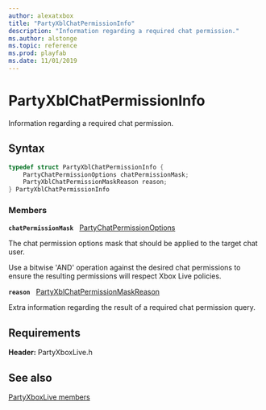 ```yaml
---
author: alexatxbox
title: "PartyXblChatPermissionInfo"
description: "Information regarding a required chat permission."
ms.author: alstonge
ms.topic: reference
ms.prod: playfab
ms.date: 11/01/2019
---
```


# PartyXblChatPermissionInfo  

Information regarding a required chat permission.  

## Syntax  
  
```cpp
typedef struct PartyXblChatPermissionInfo {  
    PartyChatPermissionOptions chatPermissionMask;  
    PartyXblChatPermissionMaskReason reason;  
} PartyXblChatPermissionInfo  
```
  
### Members  
  
**`chatPermissionMask`** &nbsp; [PartyChatPermissionOptions](../../../networking/reference/enums/partychatpermissionoptions.md)  
  
The chat permission options mask that should be applied to the target chat user.
  
Use a bitwise 'AND' operation against the desired chat permissions to ensure the resulting permissions will respect Xbox Live policies.
  
**`reason`** &nbsp; [PartyXblChatPermissionMaskReason](../enums/partyxblchatpermissionmaskreason.md)  
  
Extra information regarding the result of a required chat permission query.
  
  
## Requirements  
  
**Header:** PartyXboxLive.h
  
## See also  
[PartyXboxLive members](../partyxboxlive_members.md)  

  
  
